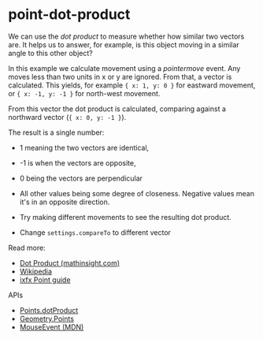 # point-dot-product

We can use the _dot product_ to measure whether how similar two vectors are. It helps us to answer, for example, is this object moving in a similar angle to this other object?

In this example we calculate movement using a _pointermove_ event. Any moves less than two units in x or y are ignored. From that, a vector is calculated. This yields, for example `{ x: 1, y: 0 }` for eastward movement, or `{ x: -1, y: -1 }` for north-west movement.

From this vector the dot product is calculated, comparing against a northward vector (`{ x: 0, y: -1 }`).

The result is a single number:
* 1 meaning the two vectors are identical,
* -1 is when the vectors are opposite,
* 0 being the vectors are perpendicular
* All other values being some degree of closeness. Negative values mean it's in an opposite direction.

* Try making different movements to see the resulting dot product.
* Change `settings.compareTo` to different vector
 
Read more:
* [Dot Product (mathinsight.com)](https://mathinsight.org/dot_product)
* [Wikipedia](https://en.wikipedia.org/wiki/Dot_product)
* [ixfx Point guide](https://ixfx.fun/geometry/points/)
  
APIs
* [Points.dotProduct](https://api.ixfx.fun/_ixfx/geometry/Points/dotProduct/)
* [Geometry.Points](https://api.ixfx.fun/_ixfx/geometry/Points/)
* [MouseEvent (MDN)](https://developer.mozilla.org/en-US/docs/Web/API/MouseEvent)